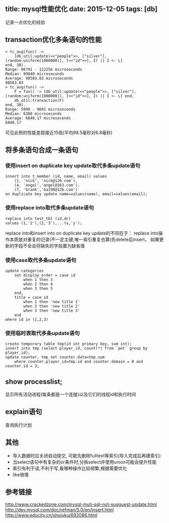 ﻿title: mysql性能优化
date: 2015-12-05
tags: [db]
---

记录一点优化的经验
<!--more-->

## transaction优化多条语句的性能
```
> tc_avg(fun() -> 
    [db_util:update(<<"people">>, ["silver"], [random:uniform(1000000)], [<<"id">>], I) || I <- L]
end, 30).
Range: 86791 - 112256 microseconds
Median: 99040 microseconds
Average: 98503.03 microseconds
98503.03
> tc_avg(fun() -> 
    F = fun() -> [db_util:update(<<"people">>, ["silver"], [random:uniform(1000000)], [<<"id">>], I) || I <- L] end, 
    db_util:transaction(F) 
end, 30).
Range: 5999 - 9691 microseconds
Median: 6388 microseconds
Average: 6840.17 microseconds
6840.17
```
可见此例的性能差距接近15倍(平均98.5毫秒对6.8毫秒)

## 将多条语句合成一条语句
### 使用insert on duplicate key update取代多条update语句
```
insert into t_member (id, name, email) values
    (1, 'nick', 'nick@126.com'),
    (4, 'angel','angel@163.com'),
    (7, 'brank','ba198@126.com')
on duplicate key update name=values(name), email=values(email);
```

### 使用replace into取代多条update语句
```
replace into test_tbl (id,dr) 
values (1,'2'),(2,'3'),...(x,'y');
```
replace into和insert into on duplicate key update的不同在于：
replace into操作本质是对重复的记录(不一定主键,唯一索引重复也算)先delete后insert，
如果更新的字段不全会将缺失的字段置为缺省值

### 使用case取代多条update语句
```
update categories
    set display_order = case id
        when 1 then 3
        when 2 then 4
        when 3 then 5
    end,
    title = case id
        when 1 then 'new title 1'
        when 2 then 'new title 2'
        when 3 then 'new title 3'
    end
where id in (1,2,3)
```

### 使用临时表取代多条update语句
```
create temporary table tmp(id int primary key, sum int);
insert into tmp (select player_id, count(*) from `pet` group by player_id);
update counter, tmp set counter.data=tmp.sum 
    where counter.player_id=tmp.id and counter.domain = 0 and counter.id = 3;
```

## show processlist; 
显示所有活动进程(每条都是一个连接)以及它们的线程id和执行时间

## explain语句
查询执行计划

## 其他
* 导入数据时应关闭自动提交, 可能先删除fulltext等索引(导入完成后再建索引)
* 当select语句中有复杂的or条件时,分拆select并使用union可能会提升性能
* 索引有利于读,不利于写,看哪种操作比较频繁,根据需要优化
* like很慢

## 参考链接
http://www.crackedzone.com/mysql-muti-sql-not-sugguest-update.html
http://dev.mysql.com/doc/refman/5.0/en/insert.html
http://www.educity.cn/shujuku/692086.html

